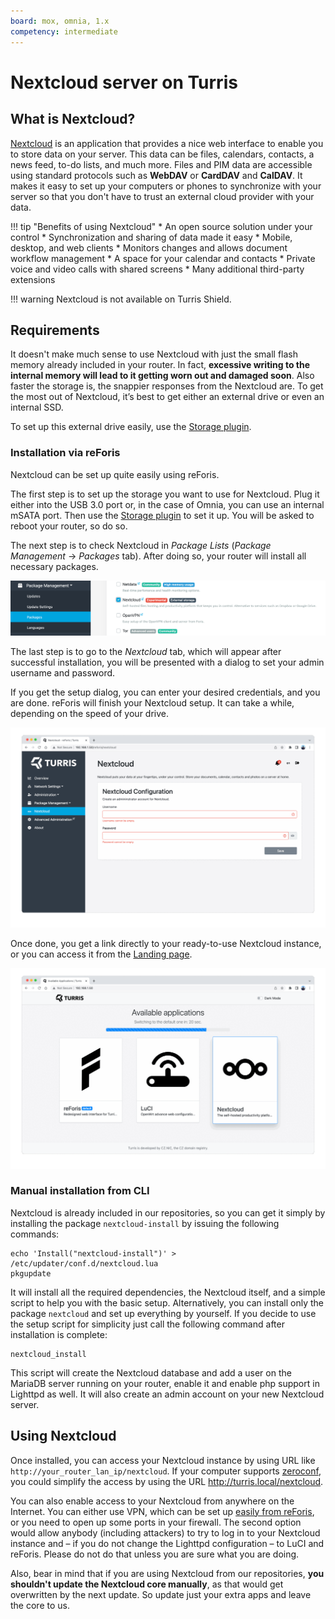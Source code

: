 ```yaml
---
board: mox, omnia, 1.x
competency: intermediate
---
```

# Nextcloud server on Turris

## What is Nextcloud?

[Nextcloud](https://nextcloud.com) is an application that provides a nice web
interface to enable you to store data on your server. This data can be files,
calendars, contacts, a news feed, to-do lists, and much more. Files and PIM data
are accessible using standard protocols such as **WebDAV** or **CardDAV** and
**CalDAV**. It makes it easy to set up your computers or phones to synchronize
with your server so that you don't have to trust an external cloud provider with
your data.

!!! tip "Benefits of using Nextcloud"
    * An open source solution under your control
    * Synchronization and sharing of data made it easy
    * Mobile, desktop, and web clients
    * Monitors changes and allows document workflow management
    * A space for your calendar and contacts
    * Private voice and video calls with shared screens
    * Many additional third-party extensions

!!! warning
    Nextcloud is not available on Turris Shield.

## Requirements

It doesn't make much sense to use Nextcloud with just the small flash memory
already included in your router. In fact, **excessive writing to the internal
memory will lead to it getting worn out and damaged soon**. Also faster the
storage is, the snappier responses from the Nextcloud are. To get the most out
of Nextcloud, it’s best to get either an external drive or even an internal SSD.

To set up this external drive easily, use the [Storage
plugin](../../basics/reforis/storage-plugin/storage-plugin.md).

### Installation via reForis

Nextcloud can be set up quite easily using reForis.

The first step is to set up the storage you want to use for Nextcloud. Plug it
either into the USB 3.0 port or, in the case of Omnia, you can use an internal
mSATA port. Then use the [Storage
plugin](../../basics/reforis/storage-plugin/storage-plugin.md) to set it up. You
will be asked to reboot your router, so do so.

The next step is to check Nextcloud in _Package Lists_ (_Package Management_ →
_Packages_ tab). After doing so, your router will install all necessary
packages.

![Nextcloud option in Package Lists](nextcloud-package.png)

The last step is to go to the _Nextcloud_ tab, which will appear after
successful installation, you will be presented with a dialog to set your admin
username and password.

If you get the setup dialog, you can enter your desired credentials, and you are
done. reForis will finish your Nextcloud setup. It can take a while, depending
on the speed of your drive.

![Last step of Nextcloud installation](nextcloud-setup.gif)

Once done, you get a link directly to your ready-to-use Nextcloud instance, or
you can access it from the [Landing page](../../basics//landing-page.md).

![Access Nextcloud instance](nextcloud-webapp.gif)

### Manual installation from CLI

Nextcloud is already included in our repositories, so you can get it simply by
installing the package `nextcloud-install` by issuing the following commands:

```
echo 'Install("nextcloud-install")' > /etc/updater/conf.d/nextcloud.lua
pkgupdate
```

It will install all the required dependencies, the Nextcloud itself, and a
simple script to help you with the basic setup. Alternatively, you can install
only the package `nextcloud` and set up everything by yourself. If you decide to
use the setup script for simplicity just call the following command after
installation is complete:

```
nextcloud_install
```

This script will create the Nextcloud database and add a user on the MariaDB
server running on your router, enable it and enable php support in Lighttpd as
well. It will also create an admin account on your new Nextcloud server.

## Using Nextcloud

Once installed, you can access your Nextcloud instance by using URL like
`http://your_router_lan_ip/nextcloud`. If your computer supports
[zeroconf](https://en.wikipedia.org/wiki/Zero-configuration_networking), you
could simplify the access by using the URL <http://turris.local/nextcloud>.

You can also enable access to your Nextcloud from anywhere on the Internet. You
can either use VPN, which can be set up [easily from
reForis](../../basics/apps/openvpn-server/openvpn.md), or you need to open up
some ports in your firewall. The second option would allow anybody (including
attackers) to try to log in to your Nextcloud instance and – if you do not
change the Lighttpd configuration – to LuCI and reForis. Please do not do that
unless you are sure what you are doing.

Also, bear in mind that if you are using Nextcloud from our repositories, **you
shouldn't update the Nextcloud core manually**, as that would get overwritten by
the next update. So update just your extra apps and leave the core to us.
